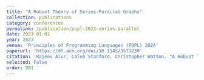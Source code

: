 ```yaml
---
title: "A Robust Theory of Series-Parallel Graphs"
collection: publications
category: conferences
permalink: /publication/popl-2023-series-parallel
date: 2023-01-01
year: 2023
venue: 'Principles of Programming Languages (POPL) 2024'
paperurl: 'https://dl.acm.org/doi/10.1145/3571230'
citation: 'Rajeev Alur, Caleb Stanford, Christopher Watson. "A Robust Theory of Series-Parallel Graphs." <i>POPL</i>, 2024.'
selected: False
order: 901
---
```

